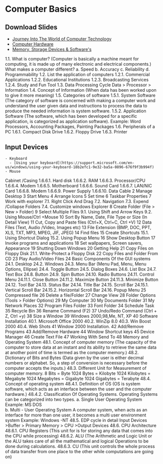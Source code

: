 # Computer Basics

## Download Slides

- [Journey Into The World of Computer Technology](https://docs.google.com/presentation/d/177kTAP6fhEf4GvwcGZgYj0N8Vhp2rbopE3dceADf3pc/export?format=pdf)
- [Computer Hardware](https://docs.google.com/presentation/d/1E5gMv1BgxoyaUWuffuApPw11r2m6kEry0yFDYsAz0u0/export?format=pdf)
- [Memory, Storage Devices & Software's](https://docs.google.com/presentation/d/168Rt_k1ufYWGKpRvX1oRmu4173FPSfCfQ7PbZMGwAas/export?format=pdf)
  

1.1.	What is computer? (Computer is basically a machine meant for computing, it is made up of many electronic and electrical components.)
What makes a computer different?
a.	Speed
b.	Accuracy
c.	Reliability
d.	Programmability
1.2.	List the application of computers
1.2.1.	Commercial Applications
1.2.2.	Educational Institutions
1.2.3.	Broadcasting Services
1.2.4.	Study and Fun Tool
1.3.	Data Processing Cycle
Data > Processor > Information
1.4.	Concept of Information (When data has been worked upon to give it more meaning)
1.5.	Categories of software
1.5.1.	System Software (The category of software is concerned with making a computer work and understand the user given data and instructions to process the data to produce the needed information is system software.
1.5.2.	Application Software (The software, which has been developed for a specific application, is categorized as application software). Example:
Word Processors, Accounting Packages,
         Painting Packages
1.6.	Peripherals of a PC
1.6.1.	Compact Disk Drive
1.6.2.	Floppy Drive
1.6.3.	Printer
## Input Devices

    - Keyboard
      - [Using your keyboard](https://support.microsoft.com/en-us/windows/using-your-keyboard-18b2efc1-9e32-ba5a-0896-676f9f3b994f)
    - Mouse
Cabinet /Casing
1.6.6.1.	Hard disk
1.6.6.2.	RAM
1.6.6.3.	Processor/CPU
1.6.6.4.	Modem
1.6.6.5.	Motherboard
1.6.6.6.	Sound Card
1.6.6.7.	LAN/NIC Card
1.6.6.8.	Modem
1.6.6.9.	Power Supply
1.6.6.10.	Data Cable
2	Manage Desktop
3	Start Menu
4	Arrange Icons
5	Set time
6	Taskbar Properties
7	Work with explorer
7.1.	Right Click And Drag
7.2.	Navigation 
7.3.	Expend /Collapse Folders
7.4.	Customize windows Explorer
8	Create Folder
(File > New > Folder)
9	Select Multiple Files
9.1.	Using Shift and Arrow Keys
9.2.	Using Mouse/Ctrl +Mouse
10	Sort By Name, Date, File Type or Size (In Detail View)
11	Cut, Copy and Paste files
(Ctrl+X, Ctrl+C, Ctrl +V)
12	Data Files (Text, Audio /Video, Images etc)
13	File Extension (BMP, DOC, PPT, XLS, TXT, MP3, MPEG, JIF, JPEG)
14	Find files
15	Create Shortcuts
15.1.	Using Shortcut Dialog
15.2.	Using Popup Menu
16	Show Desktop Button
17	Invoke programs and applications
18	Set wallpapers, Screen savers, Appearance
19	Shutting Down Windows
20	Getting Help
21	Copy Files on Floppy Disk
21.1.	Write-Protect a Floppy Disk
22	Copy Files and Folder From CD
23	Play Audio/Video Files
24	Basic Components Of the GUI systems
24.1.	Desktop
24.2.	Windows
24.3.	Menu Bar (Menu Pad, Menu, Menu Options, Ellipse)
24.4.	Toggle Button
24.5.	Dialog Boxes
24.6.	List Box
24.7.	Text Box
24.8.	Button
24.9.	Spin Button
24.10.	Radio Buttons
24.11.	Control Menu
24.11.1.	Close Button
24.11.2.	Maximize Button
24.11.3.	Minimize Button
24.12.	Tool Bar
24.13.	Status Bar
24.14.	Title Bar
24.15.	Scroll Bar
24.15.1.	Vertical Scroll Bar
24.15.2.	Horizontal Scroll Bar
24.16.	Popup Menu
25	Compressed file
26	Delete a file/Folder
27	Change View
28	Folder Options
(Tools > Folder Options)
29	My Computer
30	My Documents Folder
31	My Network Places
32	Program Files Folder
33	Font Folder
34	Schedule Task
35	Recycle Bin
36	Rename Command
(F2)
37	Undo/Redo Command 
(Ctrl + Z, Ctrl +y)
38	Size a Window
39	Windows 2000,98,Me, NT, XP
40	Software Installation
40.1.	Microsoft Office 2000
40.2.	WinZip 8.0
40.3.	Win Boost 2000
40.4.	Web Shots
41	Window 2000 Installation.
42	Add/Remove Programs
43	Add/Remove Hardware
44	Window Shortcut keys
45	Device Manager
46	Create Text File
47	Working With Send To
48	Memory and Operating System
48.1.	Concept of computer memory (The capacity of the computer to store data at an instant and its ability to retrieve the same data at another point of time is termed as the computer memory.)
48.2.	Dictionary of Bits and Bytes (Data given by the user is either decimal numbers or alphabet. So, a step of conversion is necessary before the computer accepts the inputs.)
48.3.	Different Unit for Measurement of computer memory.
	8 Bits = Byte
	1024 Bytes = Kilobyte
	1024 Kilobytes  = Megabyte
1024	Megabytes = Gigabyte
1024 Gigabytes = Terabyte
48.4.	Concept of operating system
48.4.1.	Definition of OS (OS is system software, which acts as an interface between the user and the computer hardware.)
48.4.2.	Classification Of Operating Systems. Operating Systems can be categorized into two types.
a.	Single User Operating System
Example: MS DOS  
b.	Multi - User Operating System
A computer system, when acts as an interface for more than one user, it becomes a multi user environment system
Example: Windows -NT
48.5.	EDP cycle in detail
 Input Devices >Buffer > Primary Memory > CPU >Output Devices
48.6.	CPU Architecture 
48.6.1.	CPU Registers (This unit for is for storing any data that comes into the CPU while processing)
48.6.2.	ALU (The Arithmetic and Logic Unit or the ALU takes care of all the mathematical and logical Operations to be done during calculations.
48.6.3.	CU (This unit controls the whole process of data transfer from one place to the other while computations are going on)
